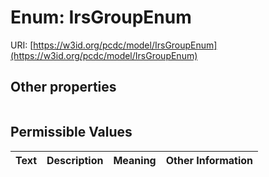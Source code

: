 
# Enum: IrsGroupEnum




URI: [https://w3id.org/pcdc/model/IrsGroupEnum](https://w3id.org/pcdc/model/IrsGroupEnum)


## Other properties

|  |  |  |
| --- | --- | --- |

## Permissible Values

| Text | Description | Meaning | Other Information |
| :--- | :---: | :---: | ---: |

